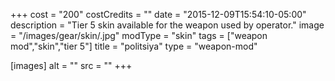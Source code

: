 +++
cost = "200"
costCredits = ""
date = "2015-12-09T15:54:10-05:00"
description = "Tier 5 skin available for the weapon used by operator."
image = "/images/gear/skin/.jpg"
modType = "skin"
tags = ["weapon mod","skin","tier 5"]
title = "politsiya"
type = "weapon-mod"

[images]
  alt = ""
  src = ""
+++
